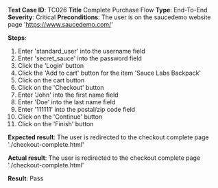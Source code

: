 **Test Case ID**: TC026
**Title** Complete Purchase Flow
**Type**: End-To-End
**Severity**: Critical
**Preconditions**: The user is on the saucedemo website page 'https://www.saucedemo.com/'

**Steps**:
1. Enter 'standard_user' into the username field
2. Enter 'secret_sauce' into the password field
3. Click the 'Login' button
4. Click the 'Add to cart' button for the item 'Sauce Labs Backpack'
5. Click on the cart button
6. Click on the 'Checkout' button
7. Enter 'John' into the first name field
8. Enter 'Doe' into the last name field
9. Enter '111111' into the postal/zip code field
11. Click on the 'Continue' button
12. Click on the 'Finish' button

**Expected result**: The user is redirected to the checkout complete page './checkout-complete.html'

**Actual result**: The user is redirected to the checkout complete page './checkout-complete.html'

**Result**: Pass